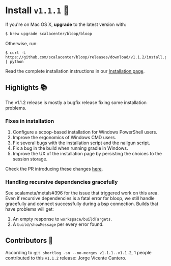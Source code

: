 # Install `v1.1.1` :candy:

If you're on Mac OS X, **upgrade** to the latest version with:

```sh
$ brew upgrade scalacenter/bloop/bloop
```

Otherwise, run:

```
$ curl -L https://github.com/scalacenter/bloop/releases/download/v1.1.2/install.py | python
```

Read the complete installation instructions in our [Installation page][installation instructions].

## Highlights :books:

The v1.1.2 release is mostly a bugfix release fixing some installation problems.

### Fixes in installation

1. Configure a scoop-based installation for Windows PowerShell users.
1. Improve the ergonomics of Windows CMD users.
1. Fix several bugs with the installation script and the nailgun script.
1. Fix a bug in the build when running gradle in Windows.
1. Improve the UX of the installation page by persisting the choices to the session storage.

Check the PR introducing these changes [here](https://github.com/scalacenter/bloop/pull/755).

### Handling recursive dependencies gracefully

See scalameta/metals#396 for the issue that triggered work on this area. Even
if recursive dependencies is a fatal error for bloop, we still handle
gracefully and connect successfully during a bsp connection. Builds that have
problems will get:

1. An empty response to `workspace/buildTargets`.
1. A `build/showMessage` per every error found.

## Contributors :busts_in_silhouette:

According to `git shortlog -sn --no-merges v1.1.1..v1.1.2`, 1 people contributed to this
`v1.1.2` release: Jorge Vicente Cantero.

[installation instructions]: https://scalacenter.github.io/bloop/setup
